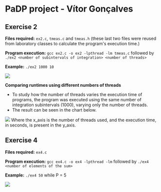# PaDP project - Vítor Gonçalves

## Exercise 2
**Files required:** ```ex2.c```, ```tmeas.c``` and ```tmeas.h``` (these last two files were reused from laboratory classes to calculate the program's execution time.)

**Program execution:** ```gcc ex2.c -o ex2 -lpthread -lm tmeas.c``` followed by ```./ex2 <number of subintervals of integration> <number of threads>```

**Example:** ```./ex2 1000 10```

![](https://i.imgur.com/zq2w16Q.png)

**Comparing runtimes using different numbers of threads**
* To study how the number of threads varies the execution time of programs, the program was executed using the same number of integration subintervals (1000), varying only the number of threads.
* The result can be seen in the chart below. 

![](https://i.imgur.com/GqSMfXv.png)
Where the x_axis is the number of threads used, and the execution time, in seconds, is present in the y_axis.

## Exercise 4
**Files required:** ```ex4.c```

**Program execution:** ```gcc ex4.c -o ex4 -lpthread -lm``` followed by ```./ex4 <number of elements of the sum>```

**Example:** ```./ex4 50``` while P = 5

![](https://i.imgur.com/kz9QEDX.png)
